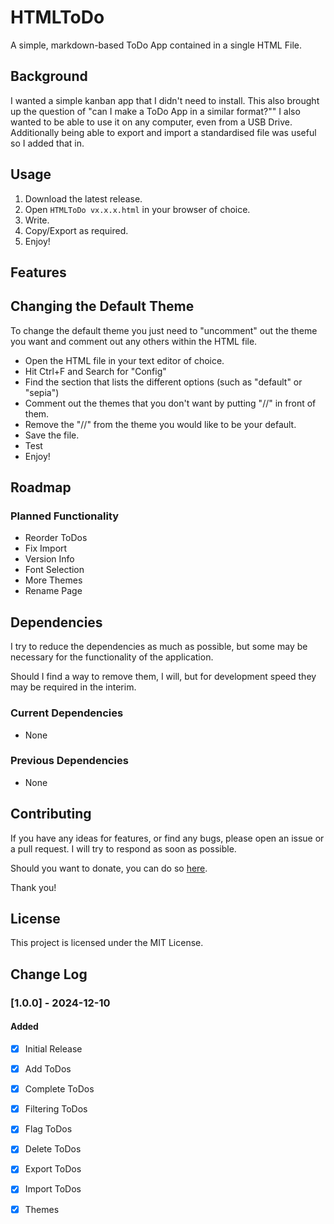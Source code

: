 # HTMLToDo
A simple, markdown-based ToDo App contained in a single HTML File.

## Background
I wanted a simple kanban app that I didn't need to install. This also brought up the question of "can I make a ToDo App in a similar format?"" I also wanted to be able to use it on any computer, even from a USB Drive. Additionally being able to export and import a standardised file was useful so I added that in.

## Usage
1. Download the latest release.
2. Open `HTMLToDo vx.x.x.html` in your browser of choice.
3. Write.
4. Copy/Export as required.
5. Enjoy!

## Features

## Changing the Default Theme
To change the default theme you just need to "uncomment" out the theme you want and comment out any others within the HTML file.
- Open the HTML file in your text editor of choice.
- Hit Ctrl+F and Search for "Config"
- Find the section that lists the different options (such as "default" or "sepia")
- Comment out the themes that you don't want by putting "//" in front of them.
- Remove the "//" from the theme you would like to be your default.
- Save the file.
- Test
- Enjoy!

## Roadmap

### Planned Functionality
- Reorder ToDos
- Fix Import
- Version Info
- Font Selection
- More Themes
- Rename Page

## Dependencies
I try to reduce the dependencies as much as possible, but some may be necessary for the functionality of the application.

Should I find a way to remove them, I will, but for development speed they may be required in the interim.

### Current Dependencies
- None

### Previous Dependencies
- None

## Contributing
If you have any ideas for features, or find any bugs, please open an issue or a pull request. I will try to respond as soon as possible.

Should you want to donate, you can do so [here](https://www.buymeacoffee.com/caddickbrown).

Thank you!

## License
This project is licensed under the MIT License.

## Change Log

### [1.0.0] - 2024-12-10

#### Added

- [x] Initial Release
- [x] Add ToDos
- [x] Complete ToDos
- [x] Filtering ToDos
- [x] Flag ToDos
- [x] Delete ToDos
- [x] Export ToDos
- [x] Import ToDos
- [x] Themes

